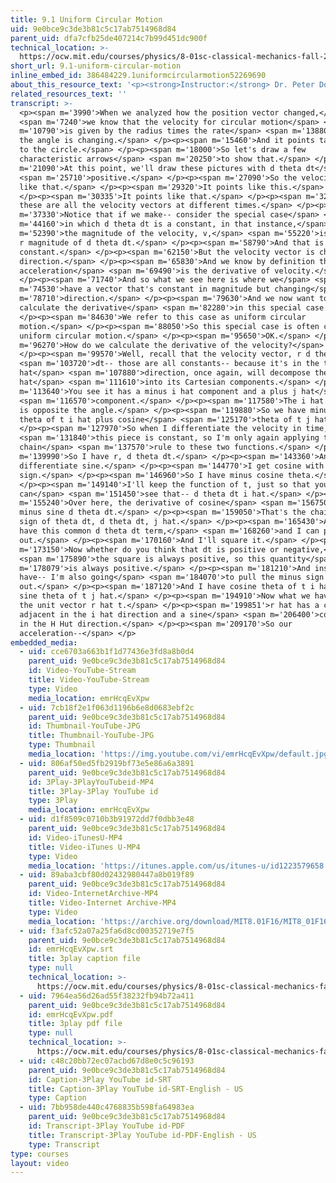 ```yaml
---
title: 9.1 Uniform Circular Motion
uid: 9e0bce9c3de3b81c5c17ab7514968d84
parent_uid: dfa7cfb25de407214c7b99d451dc900f
technical_location: >-
  https://ocw.mit.edu/courses/physics/8-01sc-classical-mechanics-fall-2016/week-3-circular-motion/9.1-uniform-circular-motion/9.1-uniform-circular-motion
short_url: 9.1-uniform-circular-motion
inline_embed_id: 386484229.1uniformcircularmotion52269690
about_this_resource_text: '<p><strong>Instructor:</strong> Dr. Peter Dourmashkin</p>'
related_resources_text: ''
transcript: >-
  <p><span m='3990'>When we analyzed how the position vector changed,</span>
  <span m='7240'>we know that the velocity for circular motion</span> <span
  m='10790'>is given by the radius times the rate</span> <span m='13880'>that
  the angle is changing.</span> </p><p><span m='15460'>And it points tangential
  to the circle.</span> </p><p><span m='18000'>So let's draw a few
  characteristic arrows</span> <span m='20250'>to show that.</span> </p><p><span
  m='21090'>At this point, we'll draw these pictures with d theta dt</span>
  <span m='25710'>positive.</span> </p><p><span m='27090'>So the velocity points
  like that.</span> </p><p><span m='29320'>It points like this.</span>
  </p><p><span m='30335'>It points like that.</span> </p><p><span m='32400'>And
  these are all the velocity vectors at different times.</span> </p><p><span
  m='37330'>Notice that if we make-- consider the special case</span> <span
  m='44160'>in which d theta dt is a constant, in that instance,</span> <span
  m='52390'>the magnitude of the velocity, v,</span> <span m='55220'>is given by
  r magnitude of d theta dt.</span> </p><p><span m='58790'>And that is also a
  constant.</span> </p><p><span m='62150'>But the velocity vector is changing
  direction.</span> </p><p><span m='65830'>And we know by definition that the
  acceleration</span> <span m='69490'>is the derivative of velocity.</span>
  </p><p><span m='71740'>And so what we see here is where we</span> <span
  m='74530'>have a vector that's constant in magnitude but changing</span> <span
  m='78710'>direction.</span> </p><p><span m='79630'>And we now want to
  calculate the derivative</span> <span m='82280'>in this special case.</span>
  </p><p><span m='84630'>We refer to this case as uniform circular
  motion.</span> </p><p><span m='88050'>So this special case is often called
  uniform circular motion.</span> </p><p><span m='95650'>OK.</span> </p><p><span
  m='96270'>How do we calculate the derivative of the velocity?</span>
  </p><p><span m='99570'>Well, recall that the velocity vector, r d theta</span>
  <span m='103720'>dt-- those are all constants-- because it's in the theta
  hat</span> <span m='107880'>direction, once again, will decompose theta
  hat</span> <span m='111610'>into its Cartesian components.</span> </p><p><span
  m='113640'>You see it has a minus i hat component and a plus j hat</span>
  <span m='116570'>component.</span> </p><p><span m='117580'>The i hat component
  is opposite the angle.</span> </p><p><span m='119880'>So we have minus sine
  theta of t i hat plus cosine</span> <span m='125170'>theta of t j hat.</span>
  </p><p><span m='127970'>So when I differentiate the velocity in time,</span>
  <span m='131840'>this piece is constant, so I'm only again applying the
  chain</span> <span m='137570'>rule to these two functions.</span> </p><p><span
  m='139990'>So I have r, d theta dt.</span> </p><p><span m='143360'>And I
  differentiate sine.</span> </p><p><span m='144770'>I get cosine with a minus
  sign.</span> </p><p><span m='146960'>So I have minus cosine theta.</span>
  </p><p><span m='149140'>I'll keep the function of t, just so that you
  can</span> <span m='151450'>see that-- d theta dt i hat.</span> </p><p><span
  m='155240'>Over here, the derivative of cosine</span> <span m='156750'>is
  minus sine d theta dt.</span> </p><p><span m='159050'>That's the chain rule--
  sign of theta dt, d theta dt, j hat.</span> </p><p><span m='165430'>And now I
  have this common d theta dt term,</span> <span m='168260'>and I can pull it
  out.</span> </p><p><span m='170160'>And I'll square it.</span> </p><p><span
  m='173150'>Now whether do you think that dt is positive or negative,</span>
  <span m='175890'>the square is always positive, so this quantity</span> <span
  m='178079'>is always positive.</span> </p><p><span m='181210'>And inside I
  have-- I'm also going</span> <span m='184070'>to pull the minus sign
  out.</span> </p><p><span m='187120'>And I have cosine theta of t i hat plus
  sine theta of t j hat.</span> </p><p><span m='194910'>Now what we have here is
  the unit vector r hat t.</span> </p><p><span m='199851'>r hat has a cosine
  adjacent in the i hat direction and a sine</span> <span m='206400'>component
  in the H Hut direction.</span> </p><p><span m='209170'>So our
  acceleration--</span> </p>
embedded_media:
  - uid: cce6703a663b1f1d77436e3fd8a8b0d4
    parent_uid: 9e0bce9c3de3b81c5c17ab7514968d84
    id: Video-YouTube-Stream
    title: Video-YouTube-Stream
    type: Video
    media_location: emrHcqEvXpw
  - uid: 7cb18f2e1f063d1196b6e8d0683ebf2c
    parent_uid: 9e0bce9c3de3b81c5c17ab7514968d84
    id: Thumbnail-YouTube-JPG
    title: Thumbnail-YouTube-JPG
    type: Thumbnail
    media_location: 'https://img.youtube.com/vi/emrHcqEvXpw/default.jpg'
  - uid: 806af50ed5fb2919bf73e5e86a6a3891
    parent_uid: 9e0bce9c3de3b81c5c17ab7514968d84
    id: 3Play-3PlayYouTubeid-MP4
    title: 3Play-3Play YouTube id
    type: 3Play
    media_location: emrHcqEvXpw
  - uid: d1f8509c0710b3b91972dd7f0dbb3e48
    parent_uid: 9e0bce9c3de3b81c5c17ab7514968d84
    id: Video-iTunesU-MP4
    title: Video-iTunes U-MP4
    type: Video
    media_location: 'https://itunes.apple.com/us/itunes-u/id1223579658'
  - uid: 89aba3cbf80d02432980447a8b019f89
    parent_uid: 9e0bce9c3de3b81c5c17ab7514968d84
    id: Video-InternetArchive-MP4
    title: Video-Internet Archive-MP4
    type: Video
    media_location: 'https://archive.org/download/MIT8.01F16/MIT8_01F16_L09v01_360p.mp4'
  - uid: f3afc52a07a25fa6d8cd00352719e7f5
    parent_uid: 9e0bce9c3de3b81c5c17ab7514968d84
    id: emrHcqEvXpw.srt
    title: 3play caption file
    type: null
    technical_location: >-
      https://ocw.mit.edu/courses/physics/8-01sc-classical-mechanics-fall-2016/week-3-circular-motion/9.1-uniform-circular-motion/9.1-uniform-circular-motion/emrHcqEvXpw.srt
  - uid: 7964ea56d26ad55f38232fb94b72a411
    parent_uid: 9e0bce9c3de3b81c5c17ab7514968d84
    id: emrHcqEvXpw.pdf
    title: 3play pdf file
    type: null
    technical_location: >-
      https://ocw.mit.edu/courses/physics/8-01sc-classical-mechanics-fall-2016/week-3-circular-motion/9.1-uniform-circular-motion/9.1-uniform-circular-motion/emrHcqEvXpw.pdf
  - uid: c48c20bb72ec07acbd67d8e0c5c96193
    parent_uid: 9e0bce9c3de3b81c5c17ab7514968d84
    id: Caption-3Play YouTube id-SRT
    title: Caption-3Play YouTube id-SRT-English - US
    type: Caption
  - uid: 7bb958de440c4768835b598fa64983ea
    parent_uid: 9e0bce9c3de3b81c5c17ab7514968d84
    id: Transcript-3Play YouTube id-PDF
    title: Transcript-3Play YouTube id-PDF-English - US
    type: Transcript
type: courses
layout: video
---
```

